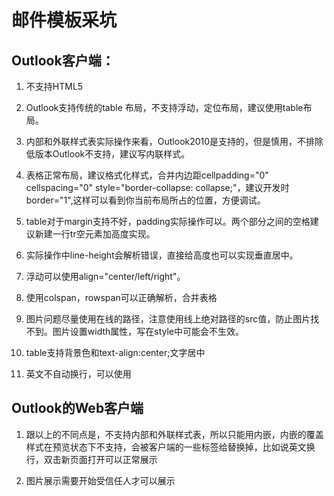 # 邮件模板采坑

## Outlook客户端：

1. 不支持HTML5

2. Outlook支持传统的table 布局，不支持浮动，定位布局，建议使用table布局。

3. 内部和外联样式表实际操作来看，Outlook2010是支持的，但是慎用，不排除低版本Outlook不支持，建议写内联样式。

4. 表格正常布局，建议格式化样式，合并内边距cellpadding="0" cellspacing="0" style="border-collapse: collapse;"，建议开发时border="1",这样可以看到你当前布局所占的位置，方便调试。

5. table对于margin支持不好，padding实际操作可以。两个部分之间的空格建议新建一行tr空元素加高度实现。

6. 实际操作中line-height会解析错误，直接给高度也可以实现垂直居中。


7. 浮动可以使用align="center/left/right"。

8. 使用colspan，rowspan可以正确解析，合并表格

9. 图片问题尽量使用在线的路径，注意使用线上绝对路径的src值，防止图片找不到。图片设置width属性，写在style中可能会不生效。

10. table支持背景色和text-align:center;文字居中

11. 英文不自动换行，可以使用<td style="word-break:break-all;">

## Outlook的Web客户端

1. 跟以上的不同点是，不支持内部和外联样式表，所以只能用内嵌，内嵌的覆盖样式在预览状态下不支持，会被客户端的一些标签给替换掉，比如说英文换行，双击新页面打开可以正常展示

2. 图片展示需要开始受信任人才可以展示
